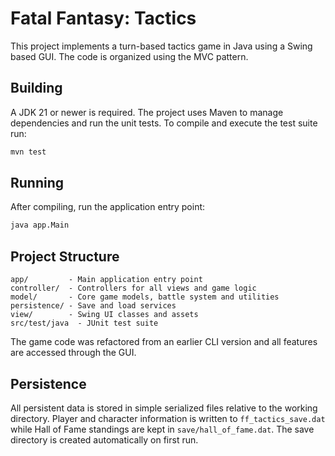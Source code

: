 # Fatal Fantasy: Tactics

This project implements a turn-based tactics game in Java using a Swing based GUI. The code is organized using the MVC pattern.

## Building

A JDK 21 or newer is required. The project uses Maven to manage
dependencies and run the unit tests. To compile and execute the test
suite run:

```bash
mvn test
```

## Running

After compiling, run the application entry point:

```bash
java app.Main
```

## Project Structure

```
app/         - Main application entry point
controller/  - Controllers for all views and game logic
model/       - Core game models, battle system and utilities
persistence/ - Save and load services
view/        - Swing UI classes and assets
src/test/java  - JUnit test suite
```

The game code was refactored from an earlier CLI version and all features are accessed through the GUI.

## Persistence

All persistent data is stored in simple serialized files relative to the working
directory. Player and character information is written to `ff_tactics_save.dat`
while Hall of Fame standings are kept in `save/hall_of_fame.dat`. The save
directory is created automatically on first run.
